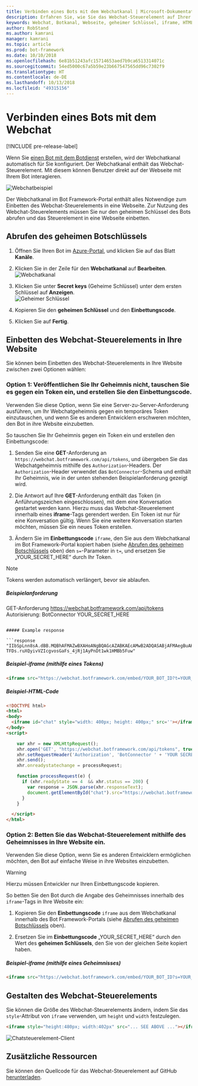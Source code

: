 ```yaml
---
title: Verbinden eines Bots mit dem Webchatkanal | Microsoft-Dokumentation
description: Erfahren Sie, wie Sie das Webchat-Steuerelement auf Ihrer Webseite für einen Bot aktivieren, der mit dem Webchatkanal verbunden ist.
keywords: Webchat, Botkanal, Webseite, geheimer Schlüssel, iframe, HTML
author: RobStand
ms.author: kamrani
manager: kamrani
ms.topic: article
ms.prod: bot-framework
ms.date: 10/10/2018
ms.openlocfilehash: 6e81b51243afc15714653aed7b9ca6513314071c
ms.sourcegitcommit: 54ed5000c67a5b59e23b667547565dd96c7302f9
ms.translationtype: HT
ms.contentlocale: de-DE
ms.lasthandoff: 10/13/2018
ms.locfileid: "49315156"
---
```

# <a name="connect-a-bot-to-web-chat"></a>Verbinden eines Bots mit dem Webchat

[!INCLUDE pre-release-label]

Wenn Sie [einen Bot mit dem Botdienst](bot-service-quickstart.md) erstellen, wird der Webchatkanal automatisch für Sie konfiguriert. Der Webchatkanal enthält das Webchat-Steuerelement. Mit diesem können Benutzer direkt auf der Webseite mit Ihrem Bot interagieren.

![Webchatbeispiel](./media/bot-service-channel-webchat/create-a-bot.png)

Der Webchatkanal im Bot Framework-Portal enthält alles Notwendige zum Einbetten des Webchat-Steuerelements in eine Webseite. Zur Nutzung des Webchat-Steuerelements müssen Sie nur den geheimen Schlüssel des Bots abrufen und das Steuerelement in eine Webseite einbetten.

## <a id="step-1"></a> Abrufen des geheimen Botschlüssels

1. Öffnen Sie Ihren Bot im [Azure-Portal](http://portal.azure.com), und klicken Sie auf das Blatt **Kanäle**.

2. Klicken Sie in der Zeile für den **Webchatkanal** auf **Bearbeiten**.  
![Webchatkanal](./media/bot-service-channel-webchat/bot-service-channel-list.png)

3. Klicken Sie unter **Secret keys** (Geheime Schlüssel) unter dem ersten Schlüssel auf **Anzeigen**.  
![Geheimer Schlüssel](./media/bot-service-channel-webchat/secret-key.png)

4. Kopieren Sie den **geheimen Schlüssel** und den **Einbettungscode**.

5. Klicken Sie auf **Fertig**.

## <a name="embed-the-web-chat-control-in-your-website"></a>Einbetten des Webchat-Steuerelements in Ihre Website

Sie können beim Einbetten des Webchat-Steuerelements in Ihre Website zwischen zwei Optionen wählen:

### <a name="option-1---keep-your-secret-hidden-exchange-your-secret-for-a-token-and-generate-the-embed"></a>Option 1: Veröffentlichen Sie Ihr Geheimnis nicht, tauschen Sie es gegen ein Token ein, und erstellen Sie den Einbettungscode.

Verwenden Sie diese Option, wenn Sie eine Server-zu-Server-Anforderung ausführen, um Ihr Webchatgeheimnis gegen ein temporäres Token einzutauschen, und wenn Sie es anderen Entwicklern erschweren möchten, den Bot in ihre Website einzubetten.

So tauschen Sie Ihr Geheimnis gegen ein Token ein und erstellen den Einbettungscode:

1. Senden Sie eine **GET**-Anforderung an `https://webchat.botframework.com/api/tokens`, und übergeben Sie das Webchatgeheimnis mithilfe des `Authorization`-Headers. Der `Authorization`-Header verwendet das `BotConnector`-Schema und enthält Ihr Geheimnis, wie in der unten stehenden Beispielanforderung gezeigt wird.

2. Die Antwort auf Ihre **GET**-Anforderung enthält das Token (in Anführungszeichen eingeschlossen), mit dem eine Konversation gestartet werden kann. Hierzu muss das Webchat-Steuerelement innerhalb eines **iframe**-Tags gerendert werden. Ein Token ist nur für eine Konversation gültig. Wenn Sie eine weitere Konversation starten möchten, müssen Sie ein neues Token erstellen.

3. Ändern Sie im **Einbettungscode** `iframe`, den Sie aus dem Webchatkanal im Bot Framework-Portal kopiert haben (siehe [Abrufen des geheimen Botschlüssels](#step-1) oben) den `s=`-Parameter in `t=`, und ersetzen Sie „YOUR_SECRET_HERE“ durch Ihr Token.

> [!NOTE]
> Tokens werden automatisch verlängert, bevor sie ablaufen. 

##### <a name="example-request"></a>Beispielanforderung

GET-Anforderung https://webchat.botframework.com/api/tokens Autorisierung: BotConnector YOUR_SECRET_HERE
```

##### Example response 

```response
"IIbSpLnn8sA.dBB.MQBhAFMAZwBXAHoANgBQAGcAZABKAEcAMwB2ADQASABjAFMAegBuAHYANwA.bbguxyOv0gE.cccJjH-TFDs.ruXQyivVZIcgvosGaFs_4jRj1AyPnDt1wk1HMBb5Fuw"
```

##### <a name="example-iframe-using-token"></a>Beispiel-iframe (mithilfe eines Tokens)

```html
<iframe src="https://webchat.botframework.com/embed/YOUR_BOT_ID?t=YOUR_TOKEN_HERE"></iframe>
```

##### <a name="example-html-code"></a>Beispiel-HTML-Code
```html
<!DOCTYPE html>
<html>
<body>
  <iframe id="chat" style="width: 400px; height: 400px;" src=''></iframe>
</body>
<script>

    var xhr = new XMLHttpRequest();
    xhr.open('GET', "https://webchat.botframework.com/api/tokens", true);
    xhr.setRequestHeader('Authorization', 'BotConnector ' + 'YOUR SECRET HERE');
    xhr.send();
    xhr.onreadystatechange = processRequest;

    function processRequest(e) {
      if (xhr.readyState == 4  && xhr.status == 200) {
        var response = JSON.parse(xhr.responseText);
        document.getElementById("chat").src="https://webchat.botframework.com/embed/lucas-direct-line?t="+response
      }
    }

  </script>
</html>
```

### <a id="option-2"></a> Option 2: Betten Sie das Webchat-Steuerelement mithilfe des Geheimnisses in Ihre Website ein.

Verwenden Sie diese Option, wenn Sie es anderen Entwicklern ermöglichen möchten, den Bot auf einfache Weise in ihre Websites einzubetten. 

> [!WARNING]
> Hierzu müssen Entwickler nur Ihren Einbettungscode kopieren.

So betten Sie den Bot durch die Angabe des Geheimnisses innerhalb des `iframe`-Tags in Ihre Website ein:

1. Kopieren Sie den **Einbettungscode** `iframe` aus dem Webchatkanal innerhalb des Bot Framework-Portals (siehe [Abrufen des geheimen Botschlüssels](#step-1) oben).

2. Ersetzen Sie im **Einbettungscode** „YOUR_SECRET_HERE“ durch den Wert des **geheimen Schlüssels**, den Sie von der gleichen Seite kopiert haben.

##### <a name="example-iframe-using-secret"></a>Beispiel-iframe (mithilfe eines Geheimnisses)

```html
<iframe src="https://webchat.botframework.com/embed/YOUR_BOT_ID?s=YOUR_SECRET_HERE"></iframe>
```

## <a name="style-the-web-chat-control"></a>Gestalten des Webchat-Steuerelements

Sie können die Größe des Webchat-Steuerelements ändern, indem Sie das `style`-Attribut von `iframe` verwenden, um `height` und `width` festzulegen.

```html
<iframe style="height:480px; width:402px" src="... SEE ABOVE ..."></iframe>
```

![Chatsteuerelement-Client](./media/chatwidget-client.png)

## <a name="additional-resources"></a>Zusätzliche Ressourcen

Sie können den Quellcode für das Webchat-Steuerelement auf GitHub [herunterladen](https://aka.ms/BotFramework-WebChat-V4).
